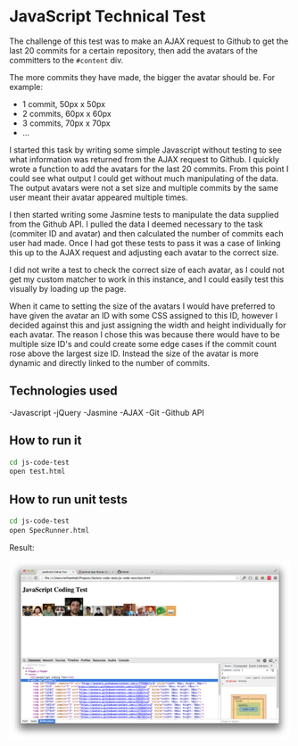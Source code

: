 # JavaScript Technical Test

The challenge of this test was to make an AJAX request to Github to get the last 20 commits for a certain repository, then add the avatars of the committers to the `#content` div.

The more commits they have made, the bigger the avatar should be. For example:

* 1 commit, 50px x 50px 
* 2 commits, 60px x 60px 
* 3 commits, 70px x 70px 
* ...

I started this task by writing some simple Javascript without testing to see what information was returned from the AJAX request to Github. I quickly wrote a function to add the avatars for the last 20 commits. From this point I could see what output I could get without much manipulating of the data. The output avatars were not a set size and multiple commits by the same user meant their avatar appeared multiple times. 

I then started writing some Jasmine tests to manipulate the data supplied from the Github API. I pulled the data I deemed necessary to the task (commiter ID and avatar) and then calculated the number of commits each user had made. Once I had got these tests to pass it was a case of linking this up to the AJAX request and adjusting each avatar to the correct size. 

I did not write a test to check the correct size of each avatar, as I could not get my custom matcher to work in this instance, and I could easily test this visually by loading up the page.

When it came to setting the size of the avatars I would have preferred to have given the avatar an ID with some CSS assigned to this ID, however I decided against this and just assigning the width and height individually for each avatar. The reason I chose this was because there would have to be multiple size ID's and could create some edge cases if the commit count rose above the largest size ID. Instead the size of the avatar is more dynamic and directly linked to the number of commits.


Technologies used
----
-Javascript
-jQuery
-Jasmine
-AJAX
-Git
-Github API

How to run it
----
```sh
cd js-code-test
open test.html
```

How to run unit tests
----
```sh
cd js-code-test
open SpecRunner.html
```

Result:

![Screenshot](screenshot.jpg)